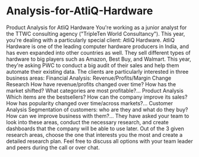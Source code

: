 # Analysis-for-AtliQ-Hardware
Product Analysis for AtliQ Hardware
You're working as a junior analyst for the TTWC consulting agency ("TripleTen World Consultancy"). This year, you're dealing with a particularly special client: AtliQ Hardware.
AtliQ Hardware is one of the leading computer hardware producers in India, and has even expanded into other countries as well. They sell different types of hardware to big players such as Amazon, Best Buy, and Walmart.
This year, they're asking PWC to conduct a big audit of their sales and help them automate their existing data.
The clients are particularly interested in three business areas:
Financial Analysis: Revenue/Profits/Margin Change Research How have revenue/profits changed over time? How has the market shifted? What categories are most profitable?…
Product Analysis Which items are the bestsellers? How can the company improve its sales? How has popularity changed over time/across markets?…
Customer Analysis Segmentation of customers: who are they and what do they buy? How can we improve business with them?…
They have asked your team to look into these areas, conduct the necessary research, and create dashboards that the company will be able to use later. 
Out of the 3 given research areas, choose the one that interests you the most and create a detailed research plan. Feel free to discuss all options with your team leader and peers during the call or over chat.
